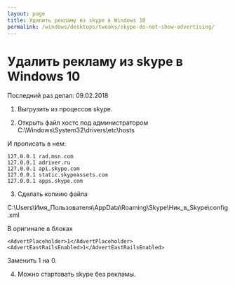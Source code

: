 ```yaml
---
layout: page
title: Удалить рекламу из skype в Windows 10
permalink: /windows/desktops/tweaks/skype-do-not-show-advertising/
---
```


# Удалить рекламу из skype в Windows 10

Последний раз делал: 09.02.2018


1) Выгрузить из процессов skype.

2) Открыть файл хостс под администратором C:\Windows\System32\drivers\etc\hosts

И прописать в нем:

    127.0.0.1 rad.msn.com
    127.0.0.1 adriver.ru
    127.0.0.1 api.skype.com
    127.0.0.1 static.skypeassets.com
    127.0.0.1 apps.skype.com


3) Сделать копиию файла 

C:\Users\Имя_Пользователя\AppData\Roaming\Skype\Ник_в_Skype\config.xml

В оригинале в блоках 

    <AdvertPlaceholder>1</AdvertPlaceholder>
    <AdvertEastRailsEnabled>1</AdvertEastRailsEnabled>

Заменить 1 на 0.

4) Можно стартовать skype без рекламы.
